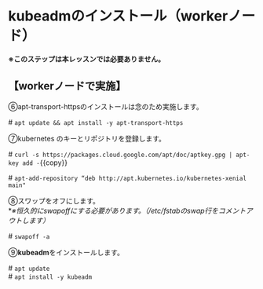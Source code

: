 # kubeadmのインストール（workerノード）  

**※このステップは本レッスンでは必要ありません。**

## 【workerノードで実施】

⑥apt-transport-httpsのインストールは念のため実施します。  

\# `apt update && apt install -y apt-transport-https`  

⑦kubernetes のキーとリポジトリを登録します。  

\# `curl -s https://packages.cloud.google.com/apt/doc/aptkey.gpg | apt-key add -`{{copy}}  

\# `apt-add-repository “deb http://apt.kubernetes.io/kubernetes-xenial main"`  

⑧スワップをオフにします。  
**※恒久的にswapoffにする必要があります。（/etc/fstabのswap行をコメントアウトします）*  

\# `swapoff -a`  

⑨**kubeadm**をインストールします。  

\# `apt update`  
\# `apt install -y kubeadm`  
